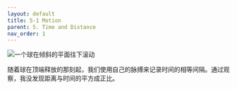 ```yaml
---
layout: default
title: 5-1 Motion
parent: 5. Time and Distance
nav_order: 1
---
```

![一个球在倾斜的平面往下滚动](/assets/volume-1/fig-5-1.png)

随着球在顶端释放的那刻起，我们使用自己的脉搏来记录时间的相等间隔。通过观察，我没发现距离与时间的平方成正比。
